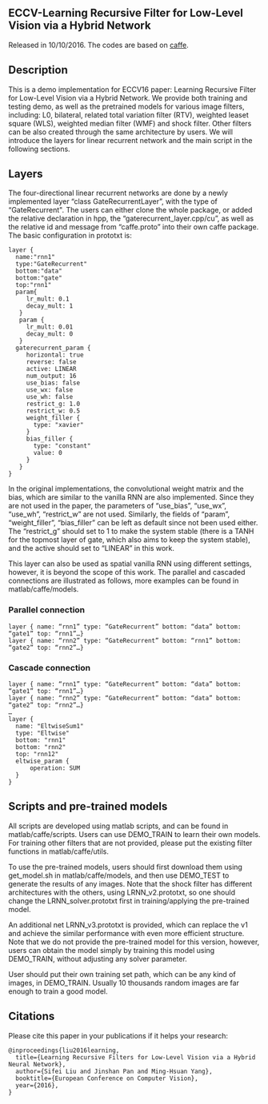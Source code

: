 
## ECCV-Learning Recursive Filter for Low-Level Vision via a Hybrid Network

Released in 10/10/2016. The codes are based on [caffe](https://github.com/BVLC/caffe).

## Description

This is a demo implementation for ECCV16 paper: Learning Recursive Filter for Low-Level Vision via a Hybrid Network. We provide both training and testing demo, as well as the pretrained models for various image filters, including: L0, bilateral, related total variation filter (RTV), weighted leaset square (WLS), weighted median filter (WMF) and shock filter. Other filters can be also created through the same architecture by users.
We will introduce the layers for linear recurrent network and the main script in the following sections.

## Layers
The four-directional linear recurrent networks are done by a newly implemented layer “class GateRecurrentLayer”, with the type of “GateRecurrent". The users can either clone the whole package, or added the relative declaration in hpp, the “gaterecurrent_layer.cpp/cu”, as well as the relative id and message from “caffe.proto” into their own caffe package.
The basic configuration in prototxt is:
```
layer {
  name:"rnn1"
  type:"GateRecurrent"
  bottom:"data"
  bottom:"gate"
  top:"rnn1"
  param{
     lr_mult: 0.1
     decay_mult: 1
   }
   param {
     lr_mult: 0.01
     decay_mult: 0
   }
  gaterecurrent_param {
     horizontal: true
     reverse: false
     active: LINEAR
     num_output: 16
     use_bias: false
     use_wx: false
     use_wh: false
     restrict_g: 1.0
     restrict_w: 0.5
     weight_filler {
       type: "xavier"
     }
     bias_filler {
       type: "constant"
       value: 0
     }
   }
}
```
In the original implementations, the convolutional weight matrix and the bias, which are similar to the vanilla RNN are also implemented. Since they are not used in the paper, the parameters of “use_bias”, “use_wx”, “use_wh”, “restrict_w” are not used. Similarly, the fields of “param”, “weight_filler”, “bias_filler” can be left as default since not been used either. The “restrict_g” should set to 1 to make the system stable (there is a TANH for the topmost layer of gate, which also aims to keep the system stable), and the active should set to “LINEAR” in this work. 

This layer can also be used as spatial vanilla RNN using different settings, however, it is beyond the scope of this work.
The parallel and cascaded connections are illustrated as follows, more examples can be found in matlab/caffe/models.

### Parallel connection
```
layer { name: “rnn1” type: “GateRecurrent” bottom: “data” bottom: “gate1” top: “rnn1”…}
layer { name: “rnn2” type: “GateRecurrent” bottom: “rnn1” bottom: “gate2” top: “rnn2”…}
```
### Cascade connection
```
layer { name: “rnn1” type: “GateRecurrent” bottom: “data” bottom: “gate1” top: “rnn1”…}
layer { name: “rnn2” type: “GateRecurrent” bottom: “data” bottom: “gate2” top: “rnn2”…}
…
layer {
  name: "EltwiseSum1"
  type: "Eltwise"
  bottom: "rnn1"
  bottom: "rnn2"
  top: "rnn12"
  eltwise_param {
      operation: SUM
  }
}
```

## Scripts and pre-trained models
All scripts are developed using matlab scripts, and can be found in matlab/caffe/scripts. Users can use DEMO_TRAIN to learn their own models. For training other filters that are not provided, please put the existing filter functions in matlab/caffe/utils.

To use the pre-trained models, users should first download them using get_model.sh in matlab/caffe/models, and then use DEMO_TEST to generate the results of any images. Note that the shock filter has different architectures with the others, using LRNN_v2.prototxt, so one should change the LRNN_solver.prototxt first in training/applying the pre-trained model. 

An additional net LRNN_v3.prototxt is provided, which can replace the v1 and achieve the similar performance with even more efficient structure. Note that we do not provide the pre-trained model for this version, however, users can obtain the model simply by training this model using DEMO_TRAIN, without adjusting any solver parameter.

User should put their own training set path, which can be any kind of images, in DEMO_TRAIN. Usually 10 thousands random images are far enough to train a good model.

## Citations
Please cite this paper in your publications if it helps your research:
```
@inproceedings{liu2016learning,
  title={Learning Recursive Filters for Low-Level Vision via a Hybrid Neural Network},
  author={Sifei Liu and Jinshan Pan and Ming-Hsuan Yang},
  booktitle={European Conference on Computer Vision},
  year={2016},
}
```
